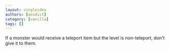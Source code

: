 ```yaml
---
layout: singleidea
authors: [aosdict]
category: [vanilla]
tags: []
---
```

If a monster would receive a teleport item but the level is non-teleport, don't give it to them.
